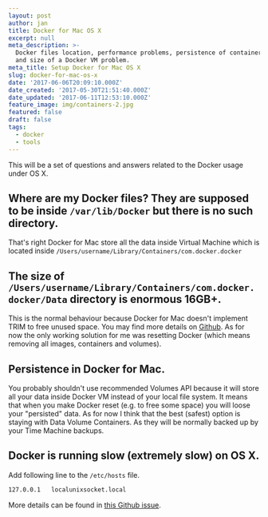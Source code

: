 ```yaml
---
layout: post
author: jan
title: Docker for Mac OS X
excerpt: null
meta_description: >-
  Docker files location, performance problems, persistence of container files
  and size of a Docker VM problem.
meta_title: Setup Docker for Mac OS X
slug: docker-for-mac-os-x
date: '2017-06-06T20:09:10.000Z'
date_created: '2017-05-30T21:51:40.000Z'
date_updated: '2017-06-11T12:53:10.000Z'
feature_image: img/containers-2.jpg
featured: false
draft: false
tags:
  - docker
  - tools
---
```

This will be a set of questions and answers related to the Docker usage under OS X.

## Where are my Docker files? They are supposed to be inside `/var/lib/Docker` but there is no such directory.
That's right Docker for Mac store all the data inside Virtual Machine which is located inside `/Users/username/Library/Containers/com.docker.docker`

## The size of `/Users/username/Library/Containers/com.docker.docker/Data` directory is enormous 16GB+.
This is the normal behaviour because Docker for Mac doesn't implement TRIM to free unused space. You may find more details on [Github](https://github.com/docker/for-mac/issues/371). As for now the only working solution for me was resetting Docker (which means removing all images, containers and volumes).

## Persistence in Docker for Mac.
You probably shouldn't use recommended Volumes API because it will store all your data inside Docker VM instead of your local file system. It means that when you make Docker reset (e.g. to free some space) you will loose your "persisted" data. As for now I think that the best (safest) option is staying with Data Volume Containers. As they will be normally backed up by your Time Machine backups.

## Docker is running slow (extremely slow) on OS X.
Add following line to the `/etc/hosts` file.

```bash
127.0.0.1	localunixsocket.local
```

More details can be found in [this Github issue](https://github.com/docker/for-mac/issues/1557).
